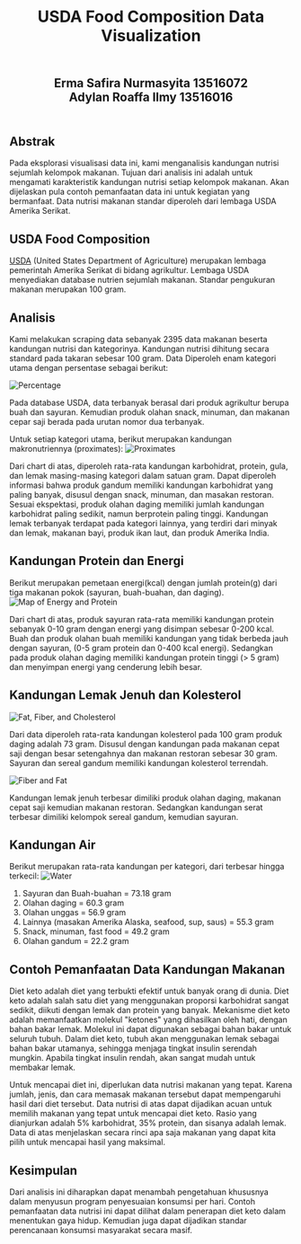 <h1 align="center">
  <br>
  USDA Food Composition Data Visualization
  <br>
</h1>
<h2 align="center">
  <br>
  Erma Safira Nurmasyita 13516072  
  <br>
  Adylan Roaffa Ilmy 13516016
  <br>
</h2>
<h2>
  <br>
  Abstrak
  <br>
</h2>
Pada eksplorasi visualisasi data ini, kami menganalisis kandungan nutrisi sejumlah kelompok makanan. Tujuan dari analisis ini adalah untuk mengamati karakteristik kandungan nutrisi setiap kelompok makanan. Akan dijelaskan pula contoh pemanfaatan data ini untuk kegiatan yang bermanfaat. Data nutrisi makanan standar diperoleh dari lembaga USDA Amerika Serikat.

## USDA Food Composition
[USDA](https://ndb.nal.usda.gov/ndb/) (United States Department of Agriculture) merupakan lembaga pemerintah Amerika Serikat di bidang agrikultur. Lembaga USDA menyediakan database nutrien sejumlah makanan. Standar pengukuran makanan merupakan 100 gram. 

## Analisis
Kami melakukan scraping data sebanyak 2395 data makanan beserta kandungan nutrisi dan kategorinya. Kandungan nutrisi dihitung secara standard pada takaran sebesar 100 gram. Data Diperoleh enam kategori utama dengan persentase sebagai berikut:

![Percentage](img/percentage.png)
    
Pada database USDA, data terbanyak berasal dari produk agrikultur berupa buah dan sayuran. Kemudian produk olahan snack, minuman, dan makanan cepar saji berada pada urutan nomor dua terbanyak.

Untuk setiap kategori utama, berikut merupakan kandungan makronutriennya (proximates):
![Proximates](img/proximates.png)

Dari chart di atas, diperoleh rata-rata kandungan karbohidrat, protein, gula, dan lemak masing-masing kategori dalam satuan gram. Dapat diperoleh informasi bahwa produk gandum memiliki kandungan karbohidrat yang paling banyak, disusul dengan snack, minuman, dan masakan restoran. Sesuai ekspektasi, produk olahan daging memiliki jumlah kandungan karbohidrat paling sedikit, namun berprotein paling tinggi. Kandungan lemak terbanyak terdapat pada kategori lainnya, yang terdiri dari minyak dan lemak, makanan bayi, produk ikan laut, dan produk Amerika India.

## Kandungan Protein dan Energi

Berikut merupakan pemetaan energi(kcal) dengan jumlah protein(g) dari tiga makanan pokok (sayuran, buah-buahan, dan daging).
![Map of Energy and Protein](img/protein-energy.png)

Dari chart di atas, produk sayuran rata-rata memiliki kandungan protein sebanyak 0-10 gram dengan energi yang disimpan sebesar 0-200 kcal. Buah dan produk olahan buah memiliki kandungan yang tidak berbeda jauh dengan sayuran, (0-5 gram protein dan 0-400 kcal energi). Sedangkan pada produk olahan daging memiliki kandungan protein tinggi (> 5 gram) dan menyimpan energi yang cenderung lebih besar.


## Kandungan Lemak Jenuh dan Kolesterol
![Fat, Fiber, and Cholesterol](img/fat.png)

Dari data diperoleh rata-rata kandungan kolesterol pada 100 gram produk daging adalah 73 gram. Disusul dengan kandungan pada makanan cepat saji dengan besar setengahnya dan makanan restoran sebesar 30 gram. Sayuran dan sereal gandum memiliki kandungan kolesterol terrendah.

![Fiber and Fat](img/fiber.png)

Kandungan lemak jenuh terbesar dimiliki produk olahan daging, makanan cepat saji kemudian makanan restoran. Sedangkan kandungan serat terbesar dimiliki kelompok sereal gandum, kemudian sayuran.

## Kandungan Air
Berikut merupakan rata-rata kandungan per kategori, dari terbesar hingga terkecil:
![Water](img/water.png)
1. Sayuran dan Buah-buahan = 73.18 gram
2. Olahan daging = 60.3 gram
3. Olahan unggas = 56.9 gram
4. Lainnya (masakan Amerika Alaska, seafood, sup, saus) = 55.3 gram
5. Snack, minuman, fast food = 49.2 gram
6. Olahan gandum = 22.2 gram

## Contoh Pemanfaatan Data Kandungan Makanan  
Diet keto adalah diet yang terbukti efektif untuk banyak orang di dunia. Diet keto adalah salah satu diet yang menggunakan proporsi karbohidrat sangat sedikit, diikuti dengan lemak dan protein yang banyak. Mekanisme diet keto adalah memanfaatkan molekul "ketones" yang dihasilkan oleh hati, dengan bahan bakar lemak. Molekul ini dapat digunakan sebagai bahan bakar untuk seluruh tubuh. Dalam diet keto, tubuh akan menggunakan lemak sebagai bahan bakar utamanya, sehingga menjaga tingkat insulin serendah mungkin. Apabila tingkat insulin rendah, akan sangat mudah untuk membakar lemak.

Untuk mencapai diet ini, diperlukan data nutrisi makanan yang tepat. Karena jumlah, jenis, dan cara memasak makanan tersebut dapat mempengaruhi hasil dari diet tersebut. Data nutrisi di atas dapat dijadikan acuan untuk memilih makanan yang tepat untuk mencapai diet keto. Rasio yang dianjurkan adalah 5% karbohidrat, 35% protein, dan sisanya adalah lemak. Data di atas menjelaskan secara rinci apa saja makanan yang dapat kita pilih untuk mencapai hasil yang maksimal.

## Kesimpulan
Dari analisis ini diharapkan dapat menambah pengetahuan khususnya dalam menyusun program penyesuaian konsumsi per hari.
Contoh pemanfaatan data nutrisi ini dapat dilihat dalam penerapan diet keto dalam menentukan gaya hidup. 
Kemudian juga dapat dijadikan standar perencanaan konsumsi masyarakat secara masif.
